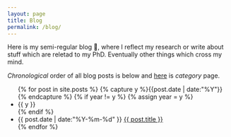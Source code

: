```yaml
---
layout: page
title: Blog
permalink: /blog/
---
```


Here is my semi-regular blog &#128221;, where I reflect my research or write about stuff which are reletad to my PhD. Eventually other things which cross my mind.

*Chronological* order of all blog posts is below and [here](categories.html) is *category* page.

<ul class="listing">
{% for post in site.posts %}
  {% capture y %}{{post.date | date:"%Y"}}{% endcapture %}
  {% if year != y %}
    {% assign year = y %}
    <li class="listing-seperator">{{ y }}</li>
  {% endif %}
  <li class="listing-item">
    <time datetime="{{ post.date | date:"%Y-%m-%d" }}">{{ post.date | date:"%Y-%m-%d" }}</time>
    <a href="{{ post.url }}" title="{{ post.title }}">{{ post.title }}</a>
  </li>
{% endfor %}
</ul>
